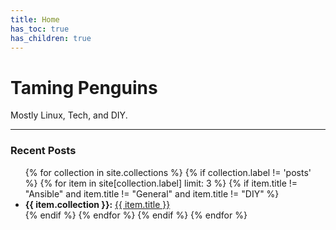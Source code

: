 ```yaml
---
title: Home
has_toc: true
has_children: true
---
```

# Taming Penguins

Mostly Linux, Tech, and DIY.
<hr>

### Recent Posts
<ul>
{% for collection in site.collections %}
    {% if collection.label != 'posts' %}
        {% for item in site[collection.label] limit: 3 %}
          {% if item.title != "Ansible" and item.title != "General" and item.title != "DIY" %}
            <li><strong>{{ item.collection }}:</strong> <a href="{{ item.url }}">{{ item.title }}</a></li>
          {% endif %}
        {% endfor %}
    {% endif %}
{% endfor %}
</ul>